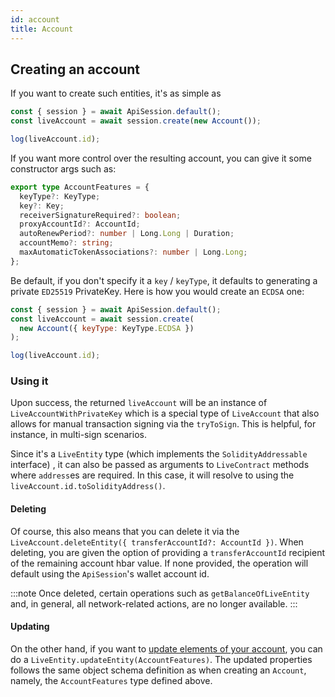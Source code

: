 ```yaml
---
id: account
title: Account
---
```


## Creating an account

If you want to create such entities, it's as simple as

```js live=true containerKey=creating_an_account
const { session } = await ApiSession.default();
const liveAccount = await session.create(new Account());

log(liveAccount.id);
```

If you want more control over the resulting account, you can give it some constructor args such as:

```ts
export type AccountFeatures = {
  keyType?: KeyType;
  key?: Key;
  receiverSignatureRequired?: boolean;
  proxyAccountId?: AccountId;
  autoRenewPeriod?: number | Long.Long | Duration;
  accountMemo?: string;
  maxAutomaticTokenAssociations?: number | Long.Long;
};
```

Be default, if you don't specify it a `key` / `keyType`, it defaults to generating a private `ED25519` PrivateKey. Here is how you would create an `ECDSA` one:

```js live=true containerKey=key_or_keyType
const { session } = await ApiSession.default();
const liveAccount = await session.create(
  new Account({ keyType: KeyType.ECDSA })
);

log(liveAccount.id);
```

### Using it

Upon success, the returned `liveAccount` will be an instance of `LiveAccountWithPrivateKey` which is a special type of `LiveAccount` that also allows for manual transaction signing via the `tryToSign`. This is helpful, for instance, in multi-sign scenarios.

Since it's a `LiveEntity` type (which implements the `SolidityAddressable` interface) , it can also be passed as arguments to `LiveContract` methods where `address`es are required. In this case, it will resolve to using the `liveAccount.id.toSolidityAddress()`.

#### Deleting

Of course, this also means that you can delete it via the `LiveAccount.deleteEntity({ transferAccountId?: AccountId })`. When deleting, you are given the option of providing a `transferAccountId` recipient of the remaining account hbar value. If none provided, the operation will default using the `ApiSession`'s wallet account id.

:::note
Once deleted, certain operations such as `getBalanceOfLiveEntity` and, in general, all network-related actions, are no longer available.
:::

#### Updating

On the other hand, if you want to [update elements of your account](https://docs.hedera.com/guides/docs/sdks/cryptocurrency/update-an-account), you can do a `LiveEntity.updateEntity(AccountFeatures)`. The updated properties follows the same object schema definition as when creating an `Account`, namely, the `AccountFeatures` type defined above.
